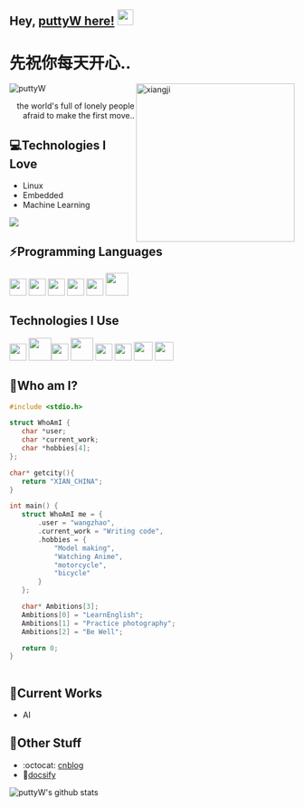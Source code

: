 ## Hey, [puttyW here!](https://puttyW.github.io/Docsify-Guide/#/)  <img src="https://media.giphy.com/media/hvRJCLFzcasrR4ia7z/giphy.gif" width="28px" height="28px">

<h1>先祝你每天开心..</h1> 

<img src = 'https://github.com/puttyW/puttyW/blob/main/image/xiangji.jpg' alt = 'xiangji' align='right' width="280px" height="280px"/>

<!--[![cnblog](https://img.shields.io/badge/-haanyali-blue?style=flat-square&logo=Linkedin&logoColor=white&link=https://www.linkedin.com/in/haany-ali)](https://www.cnblogs.com/passive/) [![Gmail Badge](https://img.shields.io/badge/-asterp04@gmail.com-c14438?style=flat-square&logo=Gmail&logoColor=white&link=mailto:asterp04@gmail.com)](mailto:asterp04@gmail.com) [![Youtube Channel](https://img.shields.io/badge/-The%20Broke%20Coder-c14438?style=flat-square&logo=Youtube&link=https://www.youtube.com/channel/UCietjxpksncMdOUkycv5nqA)](https://www.youtube.com/channel/UCietjxpksncMdOUkycv5nqA)
<p align="left"> <img src="https://komarev.com/ghpvc/?username=MarikIshtar007" alt="MarikIshtar007" /> </p>-->

<p align="left"> <img src="https://komarev.com/ghpvc/?username=puttyW" alt="puttyW" /> </p>

<div style="text-align: right">the world's full of lonely people afraid to make the first move.. </div>

## 💻Technologies I Love
* Linux
* Embedded
* Machine Learning

<img src = "https://github-readme-stats.vercel.app/api/top-langs/?username=pass1ve&layout=compact">

## ⚡Programming Languages
<img src = 'https://github.com/puttyW/puttyW/blob/main/image/src/c/c.svg' width='30'/> <img src = 'https://github.com/puttyW/puttyW/blob/main/image/src/cpp/cpp.svg' width='30'/>  <img src = 'https://github.com/puttyW/puttyW/blob/main/image/src/html/html.svg' width='30'/> <img src='https://github.com/puttyW/puttyW/blob/main/image/src/java/java.svg' width='30'/> <img src = 'https://github.com/puttyW/puttyW/blob/main/image/src/javascript/javascript.svg' width='30'/> <img src = 'https://github.com/puttyW/puttyW/blob/main/image/src/python/python.svg' width='40'/>
 
## Technologies I Use
 <img src = 'https://github.com/MarikIshtar007/MarikIshtar007/blob/master/images/pycharm.svg' width='30'/>  <img src = 'https://github.com/MarikIshtar007/MarikIshtar007/blob/master/images/android.svg' height='40'/><img src = 'https://github.com/MarikIshtar007/MarikIshtar007/blob/master/images/flutter-logo.svg' width='30'/> <img src = 'https://github.com/MarikIshtar007/MarikIshtar007/blob/master/images/django.svg' height='40'/> <img src = 'https://github.com/MarikIshtar007/MarikIshtar007/blob/master/images/flask.png' width='30'/> <img src = 'https://github.com/MarikIshtar007/MarikIshtar007/blob/master/images/git.svg' width='30'/> <img src = 'https://github.com/MarikIshtar007/MarikIshtar007/blob/master/images/nodejs.svg' width='33'/> <img src = 'https://github.com/MarikIshtar007/MarikIshtar007/blob/master/images/react.svg' width='33'/>
 
 ## 📝Who am I?
 ```C
#include <stdio.h>

struct WhoAmI {
    char *user;
    char *current_work;
    char *hobbies[4];
};

char* getcity(){
	return "XIAN_CHINA";
}

int main() {
    struct WhoAmI me = {
        .user = "wangzhao",
        .current_work = "Writing code",
        .hobbies = {
            "Model making",
            "Watching Anime",
            "motorcycle",
            "bicycle"
        }
    };

    char* Ambitions[3];
    Ambitions[0] = "LearnEnglish";
    Ambitions[1] = "Practice photography";
    Ambitions[2] = "Be Well";

    return 0;
}
	
 ```
 
## 🤖Current Works
 * AI
 
## 🏁Other Stuff
  - :octocat: [cnblog](https://www.cnblogs.com/passive/)
  - 🦮[docsify](https://pass1ve.github.io/Docsify-Guide/#/)

![puttyW's github stats](https://github-readme-stats.vercel.app/api?username=puttyW&show_icons=true&hide=[%22issues%22])
 

